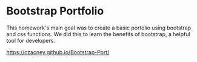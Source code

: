 # Bootstrap Portfolio

This homework's main goal was to create a basic portolio using bootstrap and css functions. We did this to learn the benefits of bootstrap, a helpful tool for developers. 

https://czacney.github.io/Bootstrap-Port/
